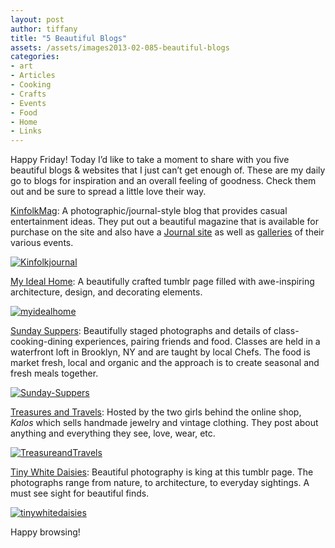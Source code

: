 ```yaml
---
layout: post
author: tiffany
title: "5 Beautiful Blogs"
assets: /assets/images2013-02-085-beautiful-blogs
categories: 
- art
- Articles
- Cooking
- Crafts
- Events
- Food
- Home
- Links
---
```


Happy Friday! Today I’d like to take a moment to share with you five beautiful blogs & websites that I just can’t get enough of. These are my daily go to blogs for inspiration and an overall feeling of goodness. Check them out and be sure to spread a little love their way.

[KinfolkMag](http://www.kinfolkmag.com): A photographic/journal-style blog that provides casual entertainment ideas. They put out a beautiful magazine that is available for purchase on the site and also have a [Journal site](http://www.kinfolkmag.com/journal/) as well as [galleries](http://www.kinfolkmag.com/gallery/) of their various events.

[![Kinfolkjournal](jekyll_uploads/2013/02/Kinfolkjournal-575x610.jpg)](http://www.sweetpeonies.com/2013/02/5-beautiful-blogs/kinfolkjournal/)

[My Ideal Home](http://myidealhome.tumblr.com/): A beautifully crafted tumblr page filled with awe-inspiring architecture, design, and decorating elements.

[![myidealhome](jekyll_uploads/2013/02/myidealhome-575x626.png)](http://www.sweetpeonies.com/2013/02/5-beautiful-blogs/myidealhome/)

[Sunday Suppers](http://sunday-suppers.com/): Beautifully staged photographs and details of class-cooking-dining experiences, pairing friends and food. Classes are held in a waterfront loft in Brooklyn, NY and are taught by local Chefs. The food is market fresh, local and organic and the approach is to create seasonal and fresh meals together.

[![Sunday-Suppers](jekyll_uploads/2013/02/Sunday-Suppers-575x656.jpg)](http://www.sweetpeonies.com/2013/02/5-beautiful-blogs/sunday-suppers/)

[Treasures and Travels](http://www.treasuresandtravelsblog.com/): Hosted by the two girls behind the online shop, _Kalos_ which sells handmade jewelry and vintage clothing. They post about anything and everything they see, love, wear, etc.

[![TreasureandTravels](jekyll_uploads/2013/02/TreasureandTravels-575x543.jpg)](http://www.sweetpeonies.com/2013/02/5-beautiful-blogs/treasureandtravels/)

[Tiny White Daisies](http://tinywhitedaisies.tumblr.com/): Beautiful photography is king at this tumblr page. The photographs range from nature, to architecture, to everyday sightings. A must see sight for beautiful finds.

[![tinywhitedaisies](jekyll_uploads/2013/02/tinywhitedaisies.jpg)](http://www.sweetpeonies.com/2013/02/5-beautiful-blogs/tinywhitedaisies/)

Happy browsing!